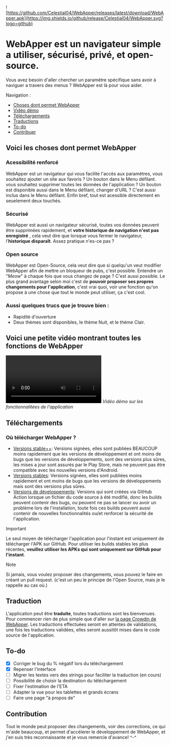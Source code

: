 ![https://github.com/Celestial04/WebApper/releases/latest/download/WebApper.apk](https://img.shields.io/github/release/Celestial04/WebApper.svg?logo=github)
# WebApper est un navigateur simple a utiliser, sécurisé, privé, et open-source.

Vous avez besoin d'aller chercher un paramètre spécifique sans avoir à naviguer a travers des
menus ? WebApper est là pour vous aider.

Navigation :

- [Choses dont permet WebApper](#voici-les-choses-dont-permet-webapper)
- [Vidéo démo](#voici-une-petite-vidéo-montrant-toutes-les-fonctions-de-webapper)
- [Téléchargements](#téléchargements)
- [Traductions](#traduction)
- [To-do](#to-do)
- [Contribuer](#contribution)

## Voici les choses dont permet WebApper

### Acessibilité renforcé

WebApper est un navigateur qui vous facilite l'accès aux paramètres, vous souhaitez ajouter un site
aux favoris ? Un bouton dans le Menu défilant. vous souhaitez supprimer toutes les données de
l'application ? Un bouton est disponible aussi dans le Menu défilant, changer d'URL ? C'est aussi
inclus dans le Menu défilant.
Enfin bref, tout est acessible directement en seuelement deux touchés.

### Sécurisé

WebApper est aussi un navigateur sécurisé, toutes vos données peuvent être supprimées rapidement, et
**votre historique de navigation n'est pas enregistré** , cela veut dire que lorsque vous fermer le
navigateur, l'**historique disparaît**. Assez pratique n'es-ce pas ?

### Open source

WebApper est Open-Source, cela veut dire que si quelqu'un veut modifier WebApper afin de mettre un
bloqueur de pubs, c'est possible. Entendre un "*Meow*" à chaque fois que vous changez de page ?
C'est aussi possible.
Le plus grand avantage selon moi c'est de **pouvoir proposer ses propres changements pour
l'application**, c'est vrai quoi, voir une fonction qu'on propose à une chose que tout le monde peut
utiliser, ça c'est cool.

### Aussi quelques trucs que je trouve bien :

- Rapidité d'ouverture
- Deux thèmes sont disponibles, le thème Nuit, et le thème Clair.

## Voici une petite vidéo montrant toutes les fonctions de WebApper

![Démo.mp4](demo.mp4)
*Vidéo démo sur les fonctionnalitées de l'application*

## Téléchargements

### Où télécharger WebApper ?

- [Versions stable++](https://play.google.com/store/apps/details?id=com.hugdev.webapper): Versions
  signées, elles sont publiées BEAUCOUP moins rapidement que les versions de développement et ont
  moins de bugs que les versions de développements, sont des versions plus sûres, les mises a jour
  sont assurés par le Play Store, mais ne peuvent pas être compatible avec les nouvelles versions
  d'Android.
- [Versions stables](https://github.com/hugococa2004/WebApper/releases/latest/download/WebApper.apk):
  Versions signées, elles sont publiées moins rapidement et ont moins de bugs que les versions de
  développements mais sont des versions plus sûres.
- [Versions de développements](https://github.com/hugococa2004/WebApper/actions?query=is%3Asuccess):
  Versions qui sont créées via GitHub Action lorsque un fichier du code source à été modifié, donc
  les builds peuvent contenir des bugs, ou peuvent ne pas se lancer ou avoir un problème lors de
  l'installation, toute fois ces builds peuvent aussi contenir de nouvelles fonctionnalités ou/et
  renforcer la sécurité de l'application.

> [!IMPORTANT]
> Le seul moyen de télécharger l'application pour l'instant est uniquement de télécharger l'APK sur GitHub.
> Pour utiliser les builds stables les plus récentes, **veuillez utiliser les APKs qui sont
uniquement sur GitHub pour l'instant**.

> [!NOTE]
> Si jamais, vous voulez proposer des changements, vous pouvez le faire en créant un pull request. (c'est un peu le principe de l'Open Source, mais je le rappelle au cas où.)

## Traduction

L'application peut être **traduite**, toutes traductions sont les bienvenues. Pour commencer rien de
plus simple que d'aller sur [la page Crowdin de WebApper](https://crowdin.com/project/webapper). Les
traductions effectuées seront en attentes de validations, une fois les traductions validées, elles
seront aussitôt mises dans le code source de l'application.

## To-do

- [x] Corriger le bug du % négatif lors du téléchargement
- [x] Repenser l'interface
- [ ] Migrer les textes vers des strings pour faciliter la traduction (en cours)
- [ ] Possibilité de choisir la destination du téléchargement
- [ ] Fixer l'estimation de l'ETA
- [ ] Adapter la vue pour les tablettes et grands écrans
- [ ] Faire une page "à propos de"

## Contribution

Tout le monde peut proposer des changements, voir des corrections, ce qui m'aide beaucoup, et permet
d'accélerer le développement de WebApper, et j'en suis très reconnaissante et je vous remercie d'avance! ^-^
